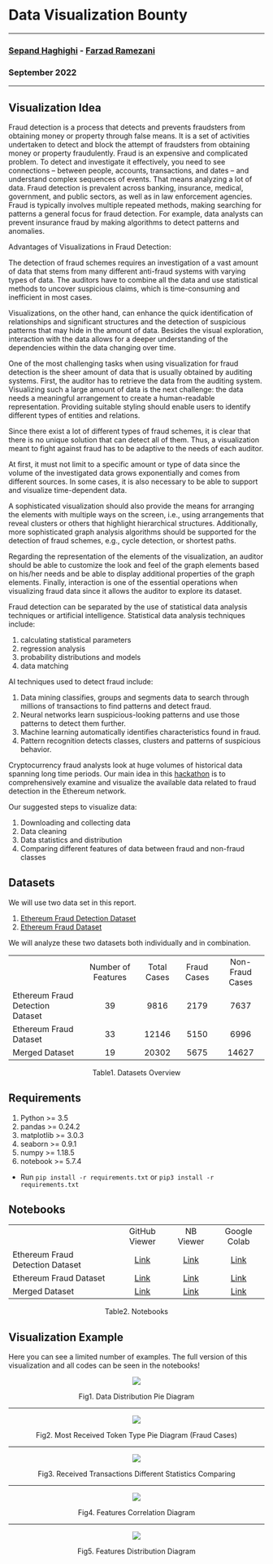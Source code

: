 # Data Visualization Bounty

--------------

### [Sepand Haghighi](https://github.com/sepandhaghighi) - [Farzad Ramezani](https://github.com/Farziiii)

### September 2022

--------------

## Visualization Idea

Fraud detection is a process that detects and prevents fraudsters from obtaining money or property through false means. It is a set of activities undertaken to detect and block the attempt of fraudsters from obtaining money or property fraudulently. Fraud is an expensive and complicated problem. To detect and investigate it effectively, you need to see connections – between people, accounts, transactions, and dates – and understand complex sequences of events. That means analyzing a lot of data.
Fraud detection is prevalent across banking, insurance, medical, government, and public sectors, as well as in law enforcement agencies.
Fraud is typically involves multiple repeated methods, making searching for patterns a general focus for fraud detection. For example, data analysts can prevent insurance fraud by making algorithms to detect patterns and anomalies.

Advantages of Visualizations in Fraud Detection:

The detection of fraud schemes requires an investigation of a vast amount of data that stems from many different anti-fraud systems with varying types of data. The auditors have to combine all the data and use statistical methods to uncover suspicious claims, which is time-consuming and inefficient in most cases.

Visualizations, on the other hand, can enhance the quick identification of relationships and significant structures and the detection of suspicious patterns that may hide in the amount of data. Besides the visual exploration, interaction with the data allows for a deeper understanding of the dependencies within the data changing over time.

One of the most challenging tasks when using visualization for fraud detection is the sheer amount of data that is usually obtained by auditing systems. First, the auditor has to retrieve the data from the auditing system. Visualizing such a large amount of data is the next challenge: the data needs a meaningful arrangement to create a human-readable representation. Providing suitable styling should enable users to identify different types of entities and relations.

Since there exist a lot of different types of fraud schemes, it is clear that there is no unique solution that can detect all of them. Thus, a visualization meant to fight against fraud has to be adaptive to the needs of each auditor.

At first, it must not limit to a specific amount or type of data since the volume of the investigated data grows exponentially and comes from different sources. In some cases, it is also necessary to be able to support and visualize time-dependent data.

A sophisticated visualization should also provide the means for arranging the elements with multiple ways on the screen, i.e., using arrangements that reveal clusters or others that highlight hierarchical structures. Additionally, more sophisticated graph analysis algorithms should be supported for the detection of fraud schemes, e.g., cycle detection, or shortest paths.

Regarding the representation of the elements of the visualization, an auditor should be able to customize the look and feel of the graph elements based on his/her needs and be able to display additional properties of the graph elements. Finally, interaction is one of the essential operations when visualizing fraud data since it allows the auditor to explore its dataset.

Fraud detection can be separated by the use of statistical data analysis techniques or artificial intelligence. 
Statistical data analysis techniques include:

1. calculating statistical parameters
2. regression analysis
3. probability distributions and models
4. data matching

AI techniques used to detect fraud include:

1. Data mining classifies, groups and segments data to search through millions of transactions to find patterns and detect fraud.
2. Neural networks learn suspicious-looking patterns and use those patterns to detect them further.
3. Machine learning automatically identifies characteristics found in fraud.
4. Pattern recognition detects classes, clusters and patterns of suspicious behavior.

Cryptocurrency fraud analysts look at huge volumes of historical data spanning long time periods. Our main idea in this [hackathon](https://gitcoin.co/issue/29302) is to comprehensively examine and visualize the available data related to fraud detection in the Ethereum network.

Our suggested steps to visualize data:

1. Downloading and collecting data
2. Data cleaning
3. Data statistics and distribution
4. Comparing different features of data between fraud and non-fraud classes

## Datasets

We will use two data set in this report.

1. [Ethereum Fraud Detection Dataset](https://www.kaggle.com/datasets/vagifa/ethereum-frauddetection-dataset)
2. [Ethereum Fraud Dataset](https://www.kaggle.com/datasets/gescobero/ethereum-fraud-dataset)

We will analyze these two datasets both individually and in combination.

<div style="text-align:center;" align="center">
	<table style="text-align:center;border-collapse:collapse;">
		<th>
			<td>Number of Features</td>
			<td>Total Cases</td>
			<td>Fraud Cases</td>
			<td>Non-Fraud Cases</td>
		</th>
		<tr>
			<td style="text-align:left;">Ethereum Fraud Detection Dataset</td>
			<td>39</td>
			<td>9816</td>
			<td>2179</td>
			<td>7637</td>
		</tr>
		<tr>
			<td style="text-align:left;">Ethereum Fraud Dataset</td>
			<td>33</td>
			<td>12146</td>
			<td>5150</td>
			<td>6996</td>
		</tr>
		<tr>
			<td style="text-align:left;">Merged Dataset</td>
			<td>19</td>
			<td>20302</td>
			<td>5675</td>
			<td>14627</td>
		</tr>
	</table>
	<p>Table1. Datasets Overview</p>
</div>


## Requirements

1. Python >= 3.5
2. pandas >= 0.24.2
3. matplotlib >= 3.0.3
4. seaborn >= 0.9.1
5. numpy >= 1.18.5
6. notebook >= 5.7.4

- Run `pip install -r requirements.txt` or `pip3 install -r requirements.txt`

## Notebooks

<div style="text-align:center;" align="center">
	<table style="text-align:center;border-collapse:collapse;">
		<th>
			<td>GitHub Viewer</td>
			<td>NB Viewer</td>
			<td>Google Colab</td>
		</th>
		<tr>
			<td style="text-align:left;">Ethereum Fraud Detection Dataset</td>
			<td><a href="https://github.com/sepandhaghighi/Data-Visualization-Metamorphosis/blob/master/1.ipynb">Link</a></td>
			<td><a href="https://nbviewer.org/github/sepandhaghighi/Data-Visualization-Metamorphosis/blob/master/1.ipynb">Link</a></td>
			<td><a href="https://colab.research.google.com/github/sepandhaghighi/Data-Visualization-Metamorphosis/blob/master">Link</a></td>
		</tr>
		<tr>
			<td style="text-align:left;">Ethereum Fraud Dataset</td>
			<td><a href="https://github.com/sepandhaghighi/Data-Visualization-Metamorphosis/blob/master/2.ipynb">Link</a></td>
			<td><a href="https://nbviewer.org/github/sepandhaghighi/Data-Visualization-Metamorphosis/blob/master/2.ipynb">Link</a></td>
			<td><a href="https://colab.research.google.com/github/sepandhaghighi/Data-Visualization-Metamorphosis/blob/master">Link</a></td>
		</tr>
		<tr>
			<td style="text-align:left;">Merged Dataset</td>
			<td><a href="https://github.com/sepandhaghighi/Data-Visualization-Metamorphosis/blob/master/3.ipynb">Link</a></td>
			<td><a href="https://nbviewer.org/github/sepandhaghighi/Data-Visualization-Metamorphosis/blob/master/3.ipynb">Link</a></td>
			<td><a href="https://colab.research.google.com/github/sepandhaghighi/Data-Visualization-Metamorphosis/blob/master">Link</a></td>
		</tr>
	</table>
	<p>Table2. Notebooks</p>
</div>

## Visualization Example

Here you can see a limited number of examples. The full version of this visualization and all codes can be seen in the notebooks!

<div style="text-align:center;" align="center">
<img src="images/pie1.png">
<p>Fig1. Data Distribution Pie Diagram</p>
<hr/>

<img src="images/pie2.png">
<p>Fig2. Most Received Token Type Pie Diagram (Fraud Cases)</p>
<hr/>

<img src="images/hist.png">
<p>Fig3. Received Transactions Different Statistics Comparing</p>
<hr/>

<img src="images/corr.png">
<p>Fig4. Features Correlation Diagram</p>
<hr/>

<img src="images/box.png">
<p>Fig5. Features Distribution Diagram</p>
</div>


